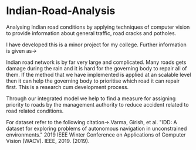 # Indian-Road-Analysis
Analysing Indian road conditions by applying techniques of computer vision to provide information about general traffic, road cracks and potholes.

I have developed this is a minor project for my college. Further information is given as->


Indian road network is by far very large and complicated. Many roads gets damage during
the rain and it is hard for the governing body to repair all of them. If the method that we
have implemented is applied at an scalable level then it can help the governing body to
prioritise which road it can repair first. This is a research cum development process.


Through our integrated model we help to find a measure for assigning priority
to roads by the management authority to reduce accident related to road
related conditions.

For dataset refer to the following citation->.Varma, Girish, et al. "IDD: A dataset for exploring problems of autonomous navigation
in unconstrained environments." 2019 IEEE Winter Conference on Applications of
Computer Vision (WACV). IEEE, 2019. (2019).


